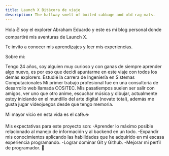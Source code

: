```yaml
---
title: Launch X Bitácora de viaje
description: The hallway smelt of boiled cabbage and old rag mats.
---
```


Hola ✌️  soy el explorer Abraham Eduardo y este es mi blog personal donde compartiré mis aventuras de Launch X.

Te invito a conocer mis aprendizajes y leer mis experiencias.

Sobre mi:

Tengo 24 años, soy alguien muy curioso y con ganas de siempre aprender algo nuevo, es por eso que decidí apuntarme en este 
viaje con todos los demás explorers.
Estudié la carrera de Ingeniería en Sistemas Computacionales
Mi primer trabajo profesional fue en una consultoría de desarrollo web llamada COSITEC.
Mis pasatiempos suelen ser salir con amigos, ver uno que otro anime, escuchar música y dibujar, actualmente estoy iniciando en el mundillo del arte digital (novato total), además me gusta jugar videojuegos desde que tengo memoria.

Mi mayor vicio en esta vida es el café.☕


Mis expectativas para este proyecto son:
-Aprender lo máximo posible relacionado al manejo de información y al backend en un todo.
-Expandir mis conocimientos aplicando las habilidades que he adquirido en mi escasa experiencia programando.
-Lograr dominar Git y Github.
-Mejorar mi perfil de programador.
🚀
